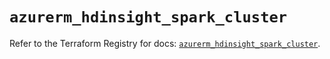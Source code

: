 # `azurerm_hdinsight_spark_cluster`

Refer to the Terraform Registry for docs: [`azurerm_hdinsight_spark_cluster`](https://registry.terraform.io/providers/hashicorp/azurerm/3.104.2/docs/resources/hdinsight_spark_cluster).
